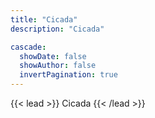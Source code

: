 ```yaml
---
title: "Cicada"
description: "Cicada"

cascade:
  showDate: false
  showAuthor: false
  invertPagination: true
---
```


{{< lead >}}
Cicada
{{< /lead >}}
